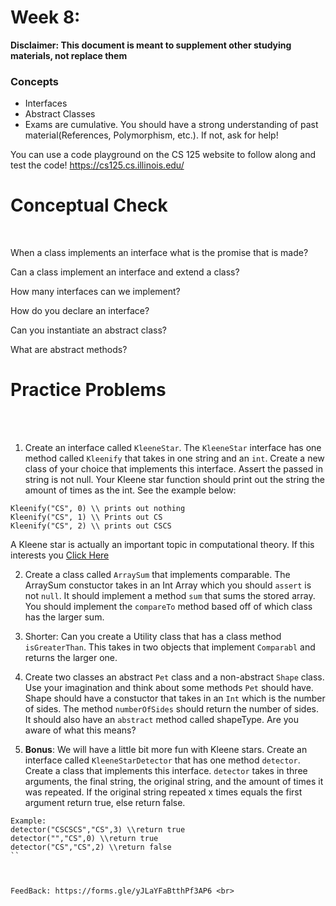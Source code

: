 # Week 8: <br> 
**Disclaimer: This document is meant to supplement other studying materials, not replace them**<br>

### Concepts
   * Interfaces
   * Abstract Classes
   * Exams are cumulative. You should have a strong understanding of past material(References, Polymorphism, etc.). If not, ask for help!
   
   You can use a code playground on the CS 125 website to follow along and test the code! https://cs125.cs.illinois.edu/
   

# Conceptual Check
<br>


When a class implements an interface what is the promise that is made?<br>

Can a class implement an interface and extend a class?<br>

How many interfaces can we implement? <br>

How do you declare an interface? <br>

Can you instantiate an abstract class? <br>

What are abstract methods? <br>



# Practice Problems
<br></br>
1. Create an interface called ``KleeneStar``. The ``KleeneStar`` interface has one method called ``Kleenify`` that takes in one string and an ``int``. Create a new class of your choice that implements this interface. Assert the passed in string is not null. Your Kleene star function should print out the string the amount of times as the int. See the example below:
```
Kleenify("CS", 0) \\ prints out nothing
Kleenify("CS", 1) \\ Prints out CS
Kleenify("CS", 2) \\ prints out CSCS
```
A Kleene star is actually an important topic in computational theory. If this interests you [Click Here](https://en.wikipedia.org/wiki/Kleene_star#:~:text=In%20mathematical%20logic%20and%20computer,as%20the%20free%20monoid%20construction.)

2. Create a class called ``ArraySum`` that implements comparable. The ArraySum constuctor takes in an Int Array which you should ``assert`` is not ``null``. It should implement a method ``sum`` that sums the stored array. You should implement the ``compareTo`` method based off of which class has the larger sum. <br>
3. Shorter: Can you create a Utility class that has a class method ``isGreaterThan``. This takes in two objects that implement ``Comparabl`` and returns the larger one. <br>


4. Create two classes an abstract ``Pet`` class and a non-abstract ``Shape`` class. Use your imagination and think about some methods ``Pet`` should have. Shape should have a constuctor that takes in an ``Int`` which is the number of sides. The method ``numberOfSides`` should return the number of sides. It should also have an ``abstract`` method called shapeType. Are you aware of what this means? <br>
5. **Bonus**: We will have a little bit more fun with Kleene stars. Create an interface called ``KleeneStarDetector`` that has one method ``detector``. Create a class that implements this interface. ``detector`` takes in three arguments, the final string, the original string, and the amount of times it was repeated. If the original string repeated x times equals the first argument return true, else return false.
```
Example:
detector("CSCSCS","CS",3) \\return true
detector("","CS",0) \\return true
detector("CS","CS",2) \\return false
``



FeedBack: https://forms.gle/yJLaYFaBtthPf3AP6 <br>







